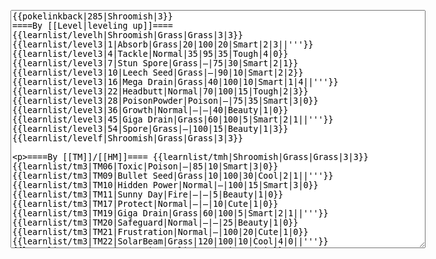 </p><textarea readonly="" accesskey="," id="wpTextbox1" cols="80" rows="25" style="" class="mw-editfont-monospace" lang="en" dir="ltr" name="wpTextbox1">{{pokelinkback|285|Shroomish|3}}
====By [[Level|leveling up]]====
{{learnlist/levelh|Shroomish|Grass|Grass|3|3}}
{{learnlist/level3|1|Absorb|Grass|20|100|20|Smart|2|3||'''}}
{{learnlist/level3|4|Tackle|Normal|35|95|35|Tough|4|0}}
{{learnlist/level3|7|Stun Spore|Grass|—|75|30|Smart|2|1}}
{{learnlist/level3|10|Leech Seed|Grass|—|90|10|Smart|2|2}}
{{learnlist/level3|16|Mega Drain|Grass|40|100|10|Smart|1|4||'''}}
{{learnlist/level3|22|Headbutt|Normal|70|100|15|Tough|2|3}}
{{learnlist/level3|28|PoisonPowder|Poison|—|75|35|Smart|3|0}}
{{learnlist/level3|36|Growth|Normal|—|—|40|Beauty|1|0}}
{{learnlist/level3|45|Giga Drain|Grass|60|100|5|Smart|2|1||'''}}
{{learnlist/level3|54|Spore|Grass|—|100|15|Beauty|1|3}}
{{learnlist/levelf|Shroomish|Grass|Grass|3|3}}

====By [[TM]]/[[HM]]====
{{learnlist/tmh|Shroomish|Grass|Grass|3|3}}
{{learnlist/tm3|TM06|Toxic|Poison|—|85|10|Smart|3|0}}
{{learnlist/tm3|TM09|Bullet Seed|Grass|10|100|30|Cool|2|1||'''}}
{{learnlist/tm3|TM10|Hidden Power|Normal|—|100|15|Smart|3|0}}
{{learnlist/tm3|TM11|Sunny Day|Fire|—|—|5|Beauty|1|0}}
{{learnlist/tm3|TM17|Protect|Normal|—|—|10|Cute|1|0}}
{{learnlist/tm3|TM19|Giga Drain|Grass|60|100|5|Smart|2|1||'''}}
{{learnlist/tm3|TM20|Safeguard|Normal|—|—|25|Beauty|1|0}}
{{learnlist/tm3|TM21|Frustration|Normal|—|100|20|Cute|1|0}}
{{learnlist/tm3|TM22|SolarBeam|Grass|120|100|10|Cool|4|0||'''}}
{{learnlist/tm3|TM27|Return|Normal|—|100|20|Cute|1|0}}
{{learnlist/tm3|TM32|Double Team|Normal|—|—|15|Cool|2|0}}
{{learnlist/tm3|TM36|Sludge Bomb|Poison|90|100|10|Tough|2|1}}
{{learnlist/tm3|TM42|Facade|Normal|70|100|20|Cute|2|0}}
{{learnlist/tm3|TM43|Secret Power|Normal|70|100|20|Smart|1|0}}
{{learnlist/tm3|TM44|Rest|Psychic|—|—|10|Cute|2|0}}
{{learnlist/tm3|TM45|Attract|Normal|—|100|15|Cute|2|0}}
{{learnlist/tm3|TM49|Snatch|Dark|—|—|10|Smart|2|1}}
{{learnlist/tm3|HM05|Flash|Normal|—|70|20|Beauty|3|0}}
{{learnlist/tmf|Shroomish|Grass|Grass|3|3}}

====By {{pkmn|breeding}}====
{{learnlist/breedh|Shroomish|Grass|Grass|3|3}}
{{learnlist/breed3|{{MSP/3|176|Togetic}}{{MSP/3|209|Snubbull}}{{MSP/3|210|Granbull}}{{MSP/3|300|Skitty}}{{MSP/3|301|Delcatty}}{{MSP/3|312|Minun}}|Charm|Normal|—|100|20|Cute|2|1}}
{{learnlist/breed3|{{MSP/3|303|Mawile}}{{MSP/3|311|Plusle}}|Fake Tears|Dark|—|100|20|Smart|2|0}}
{{learnlist/breed3|{{MSP/3|046|Paras}}{{MSP/3|047|Parasect}}{{MSP/3|273|Seedot}}{{MSP/3|274|Nuzleaf}}{{MSP/3|275|Shiftry}}{{MSP/3|303|Mawile}}|False Swipe|Normal|40|100|40|Cool|1|3|*}}
{{learnlist/breed3|{{MSP/3|311|Plusle}}{{MSP/3|312|Minun}}|Helping Hand|Normal|—|—|20|Smart|2|0}}
{{learnlist/breed3|{{MSP/3|274|Nuzleaf}}{{MSP/3|275|Shiftry}}|Swagger|Normal|—|90|15|Cute|2|0}}
{{learnlist/breedf|Shroomish|Grass|Grass|3|3}}

====By [[Move Tutor|tutoring]]====
{{learnlist/tutorh|Shroomish|Grass|Grass|3|3}}
{{learnlist/tutor3|Body Slam|Normal|85|100|15|Tough|1|4|||yes|yes|yes}}
{{learnlist/tutor3|Double-Edge|Normal|120|100|15|Tough|6|0|||yes|yes|yes}}
{{learnlist/tutor3|Endure|Normal|—|—|10|Tough|2|0|||no|yes|no}}
{{learnlist/tutor3|Mimic|Normal|—|—|10|Cute|1|0|||yes|yes|yes}}
{{learnlist/tutor3|Sleep Talk|Normal|—|—|10|Cute|3|0|||no|yes|no}}
{{learnlist/tutor3|Snore|Normal|40|100|15|Cute|4|0|||no|yes|no}}
{{learnlist/tutor3|Substitute|Normal|—|—|10|Smart|2|0|||yes|yes|yes}}
{{learnlist/tutor3|Swagger|Normal|—|90|15|Cute|2|0|||no|yes|yes}}
{{learnlist/tutor3|Swords Dance|Normal|—|—|30|Beauty|1|0|||yes|yes|no}}
{{learnlist/tutorf|Shroomish|Grass|Grass|3|3}}

====Special moves====
{{Shadow moves|285|15|Shadow Blitz|Shadow Mist|--|--|Refresh|Normal|False Swipe|Normal|Mega Drain|Grass|Stun Spore|Grass|XD|grass|grass}}

[[it:Shroomish/Mosse apprese in terza generazione]]
[[zh:蘑蘑菇/第三世代招式表]]
